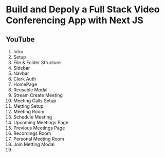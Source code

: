 # Build and Depoly a Full Stack Video Conferencing App with Next JS

## YouTube

1. Intro
2. Setup
3. File & Folder Structure
4. Sidebar
5. Navbar
6. Clerk Auth
7. HomePage
8. Reusable Modal
9. Stream Create Meeting
10. Meeting Calls Setup
11. Metting Setup
12. Meeting Room
13. Schedule Meeting
14. Upcoming Meetings Page
15. Previous Meetings Page
16. Recordings Room
17. Personal Meeting Room
18. Join Metting Modal
19.